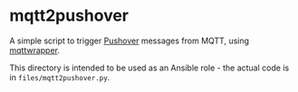 # mqtt2pushover

A simple script to trigger [Pushover](https://pushover.net/) messages from MQTT,
using [mqttwrapper](https://github.com/davea/mqttwrapper).

This directory is intended to be used as an Ansible role - the actual code is in
`files/mqtt2pushover.py`.
